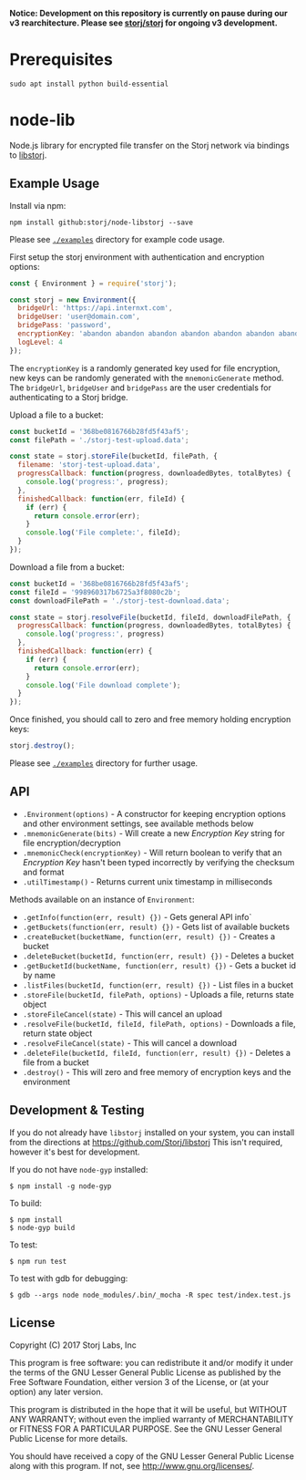 **Notice: Development on this repository is currently on pause during our v3 rearchitecture. Please see [storj/storj](https://github.com/storj/storj) for ongoing v3 development.**

# Prerequisites

```
sudo apt install python build-essential
```

# node-lib

Node.js library for encrypted file transfer on the Storj network via bindings to [libstorj](https://github.com/Storj/libstorj).

## Example Usage

Install via npm:
```
npm install github:storj/node-libstorj --save
```

Please see [`./examples`](/examples) directory for example code usage.

First setup the storj environment with authentication and encryption options:

```js
const { Environment } = require('storj');

const storj = new Environment({
  bridgeUrl: 'https://api.internxt.com',
  bridgeUser: 'user@domain.com',
  bridgePass: 'password',
  encryptionKey: 'abandon abandon abandon abandon abandon abandon abandon abandon abandon abandon abandon about',
  logLevel: 4
});
```

The `encryptionKey` is a randomly generated key used for file encryption, new keys can be randomly generated with the `mnemonicGenerate` method. The `bridgeUrl`, `bridgeUser` and `bridgePass` are the user credentials for authenticating to a Storj bridge.

Upload a file to a bucket:
```js
const bucketId = '368be0816766b28fd5f43af5';
const filePath = './storj-test-upload.data';

const state = storj.storeFile(bucketId, filePath, {
  filename: 'storj-test-upload.data',
  progressCallback: function(progress, downloadedBytes, totalBytes) {
    console.log('progress:', progress);
  },
  finishedCallback: function(err, fileId) {
    if (err) {
      return console.error(err);
    }
    console.log('File complete:', fileId);
  }
});

```

Download a file from a bucket:

```js
const bucketId = '368be0816766b28fd5f43af5';
const fileId = '998960317b6725a3f8080c2b';
const downloadFilePath = './storj-test-download.data';

const state = storj.resolveFile(bucketId, fileId, downloadFilePath, {
  progressCallback: function(progress, downloadedBytes, totalBytes) {
    console.log('progress:', progress)
  },
  finishedCallback: function(err) {
    if (err) {
      return console.error(err);
    }
    console.log('File download complete');
  }
});
```

Once finished, you should call to zero and free memory holding encryption keys:

```js
storj.destroy();
```

Please see [`./examples`](/examples) directory for further usage.

## API

- `.Environment(options)` - A constructor for keeping encryption options and other environment settings, see available methods below
- `.mnemonicGenerate(bits)` - Will create a new *Encryption Key* string for file encryption/decryption
- `.mnemonicCheck(encryptionKey)` - Will return boolean to verify that an *Encryption Key* hasn't been typed incorrectly by verifying the checksum and format
- `.utilTimestamp()` - Returns current unix timestamp in milliseconds

Methods available on an instance of `Environment`:

- `.getInfo(function(err, result) {})` - Gets general API info`
- `.getBuckets(function(err, result) {})` - Gets list of available buckets
- `.createBucket(bucketName, function(err, result) {})` - Creates a bucket
- `.deleteBucket(bucketId, function(err, result) {})` - Deletes a bucket
- `.getBucketId(bucketName, function(err, result) {})` - Gets a bucket id by name
- `.listFiles(bucketId, function(err, result) {})` - List files in a bucket
- `.storeFile(bucketId, filePath, options)` - Uploads a file, returns state object
- `.storeFileCancel(state)` - This will cancel an upload
- `.resolveFile(bucketId, fileId, filePath, options)` - Downloads a file, return state object
- `.resolveFileCancel(state)` - This will cancel a download
- `.deleteFile(bucketId, fileId, function(err, result) {})` - Deletes a file from a bucket
- `.destroy()` - This will zero and free memory of encryption keys and the environment

## Development & Testing

If you do not already have `libstorj` installed on your system, you can install from the directions at https://github.com/Storj/libstorj This isn't required, however it's best for development.

If you do not have `node-gyp` installed:

```
$ npm install -g node-gyp
```

To build:

```
$ npm install
$ node-gyp build
```

To test:

```
$ npm run test
```

To test with gdb for debugging:
```
$ gdb --args node node_modules/.bin/_mocha -R spec test/index.test.js
```

## License

Copyright (C) 2017 Storj Labs, Inc

This program is free software: you can redistribute it and/or modify
it under the terms of the GNU Lesser General Public License as published by
the Free Software Foundation, either version 3 of the License, or
(at your option) any later version.

This program is distributed in the hope that it will be useful,
but WITHOUT ANY WARRANTY; without even the implied warranty of
MERCHANTABILITY or FITNESS FOR A PARTICULAR PURPOSE.  See the
GNU Lesser General Public License for more details.

You should have received a copy of the GNU Lesser General Public License
along with this program.  If not, see <http://www.gnu.org/licenses/>.
